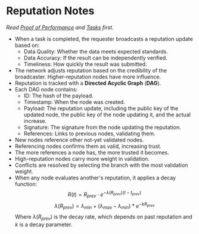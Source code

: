# Reputation Notes
*Read [Proof of Performance](proof-of-performance) and [Tasks](tasks.md) first.*
- When a task is completed, the requester broadcasts a reputation update based on:
    - Data Quality: Whether the data meets expected standards.
    - Data Accuracy: If the result can be independently verified.
    - Timeliness: How quickly the result was submitted.
- The network adjusts reputation based on the credibility of the broadcaster. Higher-reputation nodes have more influence.
- Reputation is tracked with a **Directed Acyclic Graph** (**DAG**).
- Each DAG node contains:
    - ID: The hash of the payload.
    - Timestamp: When the node was created.
    - Payload: The reputation update, including the public key of the updated node, the public key of the node updating it, and the actual increase.
    - Signature: The signature from the node updating the reputation.
    - References: Links to previous nodes, validating them.
- New nodes reference other not-yet validated nodes.
- Referencing nodes confirms them as valid, increasing trust.
- The more references a node has, the more trusted it becomes.
- High-reputation nodes carry more weight in validation.
- Conflicts are resolved by selecting the branch with the most validation weight.
- When any node evaluates another's reputation, it applies a decay function:
    $$
    R(t) = R_{prev} \cdot e^{-\lambda(R_{prev})(t-t_{prev})} 
    $$
    $$
    \lambda(R_{prev}) = \lambda_{min} + (\lambda_{max} - \lambda_{min}) * e^{-kR_{prev}}
    $$
    Where $\lambda(R_{prev})$ is the decay rate, which depends on past reputation and $k$ is a decay parameter.